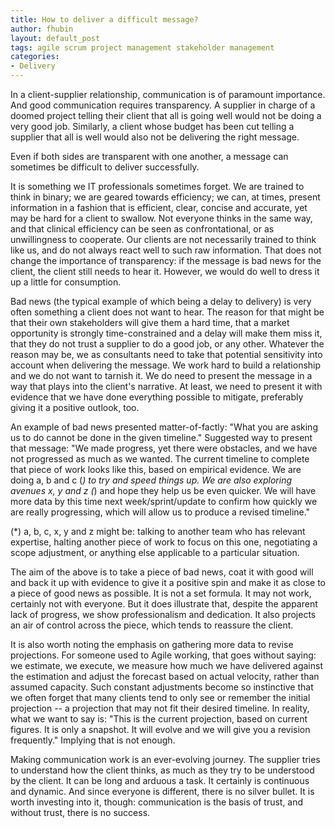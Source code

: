 ```yaml
---
title: How to deliver a difficult message?
author: fhubin
layout: default_post
tags: agile scrum project management stakeholder management
categories:
- Delivery
---
```


In a client-supplier relationship, communication is of paramount importance. And good communication requires transparency. A supplier in charge of a doomed project telling their client that all is going well would not be doing a very good job. Similarly, a client whose budget has been cut telling a supplier that all is well would also not be delivering the right message.

Even if both sides are transparent with one another, a message can sometimes be difficult to deliver successfully.

It is something we IT professionals sometimes forget. We are trained to think in binary; we are geared towards efficiency; we can, at times, present information in a fashion that is efficient, clear, concise and accurate, yet may be hard for a client to swallow.
Not everyone thinks in the same way, and that clinical efficiency can be seen as confrontational, or as unwillingness to cooperate. Our clients are not necessarily trained to think like us, and do not always react well to such raw information.
That does not change the importance of transparency: if the message is bad news for the client, the client still needs to hear it. However, we would do well to dress it up a little for consumption.

Bad news (the typical example of which being a delay to delivery) is very often something a client does not want to hear. The reason for that might be that their own stakeholders will give them a hard time, that a market opportunity is strongly time-constrained and a delay will make them miss it, that they do not trust a supplier to do a good job, or any other.
Whatever the reason may be, we as consultants need to take that potential sensitivity into account when delivering the message. We work hard to build a relationship and we do not want to tarnish it.
We do need to present the message in a way that plays into the client's narrative. At least, we need to present it with evidence that we have done everything possible to mitigate, preferably giving it a positive outlook, too.

An example of bad news presented matter-of-factly: "What you are asking us to do cannot be done in the given timeline."
Suggested way to present that message: "We made progress, yet there were obstacles, and we have not progressed as much as we wanted. The current timeline to complete that piece of work looks like this, based on empirical evidence. We are doing a, b and c (*) to try and speed things up. We are also exploring avenues x, y and z (*) and hope they help us be even quicker. We will have more data by this time next week/sprint/update to confirm how quickly we are really progressing, which will allow us to produce a revised timeline."

(*) a, b,  c, x, y and z might be: talking to another team who has relevant expertise, halting another piece of work to focus on this one, negotiating a scope adjustment, or anything else applicable to a particular situation.

The aim of the above is to take a piece of bad news, coat it with good will and back it up with evidence to give it a positive spin and make it as close to a piece of good news as possible. It is not a set formula. It may not work, certainly not with everyone. But it does illustrate that, despite the apparent lack of progress, we show professionalism and dedication. It also projects an air of control across the piece, which tends to reassure the client.

It is also worth noting the emphasis on gathering more data to revise projections.
For someone used to Agile working, that goes without saying: we estimate, we execute, we measure how much we have delivered against the estimation and adjust the forecast based on actual velocity, rather than assumed capacity.
Such constant adjustments become so instinctive that we often forget that many clients tend to only see or remember the initial projection -- a projection that may not fit their desired timeline.
In reality, what we want to say is: "This is the current projection, based on current figures. It is only a snapshot. It will evolve and we will give you a revision frequently." Implying that is not enough.

Making communication work is an ever-evolving journey. The supplier tries to understand how the client thinks, as much as they try to be understood by the client. It can be long and arduous a task. It certainly is continuous and dynamic. And since everyone is different, there is no silver bullet. It is worth investing into it, though: communication is the basis of trust, and without trust, there is no success.
